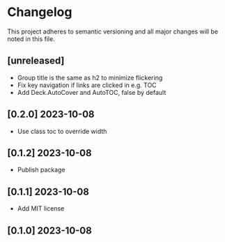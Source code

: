 # Changelog

This project adheres to semantic versioning and all major changes will
be noted in this file.

## [unreleased]

- Group title is the same as h2 to minimize flickering
- Fix key navigation if links are clicked in e.g. TOC
- Add Deck.AutoCover and AutoTOC, false by default

## [0.2.0] 2023-10-08

- Use class toc to override width

## [0.1.2] 2023-10-08

- Publish package

## [0.1.1] 2023-10-08

- Add MIT license

## [0.1.0] 2023-10-08

